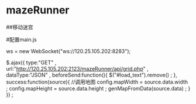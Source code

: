 # mazeRunner

##移动迷宫

#配置main.js

 ws = new WebSocket("ws://120.25.105.202:8283");

 $.ajax({
    type:"GET" ,
    url:"http://120.25.105.202:2123/mazeRunner/api/grid.php" ,
    dataType:"JSON" ,
    beforeSend:function(){
        $("#load_text").remove() ;
    },
    success:function(source){
        //调用地图
        config.mapWidth  = source.data.width ;
        config.mapHeight = source.data.height ;
        genMapFromData(source.data) ;
    }
}) ;